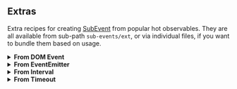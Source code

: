 Extras
------

Extra recipes for creating [SubEvent] from popular hot observables. They are all available
from sub-path `sub-events/ext`, or via individual files, if you want to bundle them based on usage.

<details>
<summary><b>From DOM Event</b></summary>
<br/>

Implemented in [src/from-event].
<br/>
```ts
import {fromEvent, fromSharedEvent} from 'sub-events/ext';

const onClick = fromEvent(document, 'click'); // creating 'click' event

const sub = onClick.subscribe((e:Event) => {
    // handling the 'click' event
});

sub.cancel(); // cancel subscription when no longer needed
```
And to share events across all subscribers, use `fromSharedEvent` instead.
</details>

<details>
<summary><b>From EventEmitter</b></summary><br/>

Implemented in [src/from-emitter].
<br/>
```ts
import {fromEmitter, fromSharedEmitter} from 'sub-events/ext';

const e = new EventEmitter(); // our test emitter

const onReceive = fromEmitter(e, 'receive'); // creating 'receive' event

const sub = onReceive.subscribe(([one, two, three]) => {
    // will get one = 1, two = 2, three = 3
});

e.emit('receive', 1, 2, 3); // source emitter sends data

sub.cancel(); // cancel subscription when no longer needed
```
And to share events across all subscribers, use `fromSharedEmitter` instead.
</details>

<details>
<summary><b>From Interval</b></summary><br/>

Implemented in [src/from-interval].
<br/>
```ts
import {fromInterval, fromSharedInterval} from 'sub-events/ext';

const onInterval = fromInterval(1000); // creating interval event

const sub = onInterval.subscribe((count: number) => {
    // handling the interval event
});

sub.cancel(); // cancel subscription when no longer needed
```
And to share events across all subscribers, use `fromSharedInterval` instead.
</details>

<details>
<summary><b>From Timeout</b></summary><br/>

Implemented in [src/from-timeout].
<br/>
```ts
import {fromTimeout, TimeoutEvent} from 'sub-events/ext';

const onTimeout = fromTimeout(1000); // creating 1-second timeout event

const sub = onTimeout.subscribe(() => {
    // handling the timeout event
});

// Timeout event auto-cancels the subscription. You would only call
// 'cancel' yourself, if you want to stop the event from happening:
sub.cancel();
```

All that function `fromTimeout` does - creates and returns class `TimeoutEvent`,
which means you can do the same:

```ts
const onTimeout = new TimeoutEvent(1000); // creating 1-second timeout event
```

</details>

[src/from-timeout]:./src/from-timeout.ts
[src/from-interval]:./src/from-interval.ts
[src/from-emitter]:./src/from-emitter.ts
[src/from-event]:./src/from-event.ts
[SubEvent]:https://vitaly-t.github.io/sub-events/classes/subevent.html
